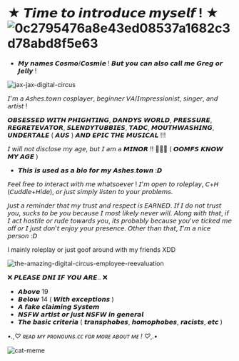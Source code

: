 
# ★ 𝙏𝙞𝙢𝙚 𝙩𝙤 𝙞𝙣𝙩𝙧𝙤𝙙𝙪𝙘𝙚 𝙢𝙮𝙨𝙚𝙡𝙛 ! ★ ![0c2795476a8e43ed08537a1682c3d78abd8f5e63](https://github.com/user-attachments/assets/b141c4b2-871d-4480-b3ea-0ce7d091766c)


- 𝙈𝙮 𝙣𝙖𝙢𝙚𝙨 𝘾𝙤𝙨𝙢𝙤/𝘾𝙤𝙨𝙢𝙞𝙚 ! 𝘽𝙪𝙩 𝙮𝙤𝙪 𝙘𝙖𝙣 𝙖𝙡𝙨𝙤 𝙘𝙖𝙡𝙡 𝙢𝙚 𝙂𝙧𝙚𝙜 𝙤𝙧 𝙅𝙚𝙡𝙡𝙮 !
  
![jax-jax-digital-circus](https://github.com/user-attachments/assets/64bf2222-8769-409e-9321-19d8448fd379)


𝘐'𝘮 𝘢 𝘈𝘴𝘩𝘦𝘴.𝘵𝘰𝘸𝘯 𝘤𝘰𝘴𝘱𝘭𝘢𝘺𝘦𝘳, 𝘣𝘦𝘨𝘪𝘯𝘯𝘦𝘳 𝘝𝘈/𝘐𝘮𝘱𝘳𝘦𝘴𝘴𝘪𝘰𝘯𝘪𝘴𝘵, 𝘴𝘪𝘯𝘨𝘦𝘳, 𝘢𝘯𝘥 𝘢𝘳𝘵𝘪𝘴𝘵 !

𝙊𝘽𝙎𝙀𝙎𝙎𝙀𝘿 𝙒𝙄𝙏𝙃 𝙋𝙃𝙄𝙂𝙃𝙏𝙄𝙉𝙂, 𝘿𝘼𝙉𝘿𝙔𝙎 𝙒𝙊𝙍𝙇𝘿, 𝙋𝙍𝙀𝙎𝙎𝙐𝙍𝙀, 𝙍𝙀𝙂𝙍𝙀𝙏𝙀𝙑𝘼𝙏𝙊𝙍, 𝙎𝙇𝙀𝙉𝘿𝙔𝙏𝙐𝘽𝘽𝙄𝙀𝙎, 𝙏𝘼𝘿𝘾, 𝙈𝙊𝙐𝙏𝙃𝙒𝘼𝙎𝙃𝙄𝙉𝙂, 𝙐𝙉𝘿𝙀𝙍𝙏𝘼𝙇𝙀 ( 𝘼𝙐𝙎 ) 𝘼𝙉𝘿 𝙀𝙋𝙄𝘾 𝙏𝙃𝙀 𝙈𝙐𝙎𝙄𝘾𝘼𝙇 !!!





𝘐 𝘸𝘪𝘭𝘭 𝘯𝘰𝘵 𝘥𝘪𝘴𝘤𝘭𝘰𝘴𝘦 𝘮𝘺 𝘢𝘨𝘦, 𝘣𝘶𝘵 𝘐 𝘢𝘮 𝘢 𝙈𝙄𝙉𝙊𝙍 !! 🔞🔞🔞 ( 𝙊𝙊𝙈𝙁𝙎 𝙆𝙉𝙊𝙒 𝙈𝙔 𝘼𝙂𝙀 )

- 𝙏𝙝𝙞𝙨 𝙞𝙨 𝙪𝙨𝙚𝙙 𝙖𝙨 𝙖 𝙗𝙞𝙤 𝙛𝙤𝙧 𝙢𝙮 𝘼𝙨𝙝𝙚𝙨.𝙩𝙤𝙬𝙣 :𝘿

𝘍𝘦𝘦𝘭 𝘧𝘳𝘦𝘦 𝘵𝘰 𝘪𝘯𝘵𝘦𝘳𝘢𝘤𝘵 𝘸𝘪𝘵𝘩 𝘮𝘦 𝘸𝘩𝘢𝘵𝘴𝘰𝘦𝘷𝘦𝘳 ! 𝘐'𝘮 𝘰𝘱𝘦𝘯 𝘵𝘰 𝘳𝘰𝘭𝘦𝘱𝘭𝘢𝘺, 𝘊+𝘏 (𝘊𝘶𝘥𝘥𝘭𝘦+𝘏𝘪𝘥𝘦), 𝘰𝘳 𝘫𝘶𝘴𝘵 𝘴𝘪𝘮𝘱𝘭𝘺 𝘭𝘪𝘴𝘵𝘦𝘯 𝘵𝘰 𝘺𝘰𝘶𝘳 𝘱𝘳𝘰𝘣𝘭𝘦𝘮𝘴. 

𝘑𝘶𝘴𝘵 𝘢 𝘳𝘦𝘮𝘪𝘯𝘥𝘦𝘳 𝘵𝘩𝘢𝘵 𝘮𝘺 𝘵𝘳𝘶𝘴𝘵 𝘢𝘯𝘥 𝘳𝘦𝘴𝘱𝘦𝘤𝘵 𝘪𝘴 𝘌𝘈𝘙𝘕𝘌𝘋. 𝘐𝘧 𝘐 𝘥𝘰 𝘯𝘰𝘵 𝘵𝘳𝘶𝘴𝘵 𝘺𝘰𝘶, 𝘴𝘶𝘤𝘬𝘴 𝘵𝘰 𝘣𝘦 𝘺𝘰𝘶 𝘣𝘦𝘤𝘢𝘶𝘴𝘦 𝘐 𝘮𝘰𝘴𝘵 𝘭𝘪𝘬𝘦𝘭𝘺 𝘯𝘦𝘷𝘦𝘳 𝘸𝘪𝘭𝘭. 𝘈𝘭𝘰𝘯𝘨 𝘸𝘪𝘵𝘩 𝘵𝘩𝘢𝘵, 𝘪𝘧 𝘐 𝘢𝘤𝘵 𝘩𝘰𝘴𝘵𝘪𝘭𝘦 𝘰𝘳 𝘳𝘶𝘥𝘦 𝘵𝘰𝘸𝘢𝘳𝘥𝘴 𝘺𝘰𝘶, 𝘪𝘵𝘴 𝘱𝘳𝘰𝘣𝘢𝘣𝘭𝘺 𝘣𝘦𝘤𝘢𝘶𝘴𝘦 𝘺𝘰𝘶'𝘷𝘦 𝘵𝘪𝘤𝘬𝘦𝘥 𝘮𝘦 𝘰𝘧𝘧 𝘰𝘳 𝘐 𝘫𝘶𝘴𝘵 𝘥𝘰𝘯'𝘵 𝘦𝘯𝘫𝘰𝘺 𝘺𝘰𝘶𝘳 𝘱𝘳𝘦𝘴𝘦𝘯𝘤𝘦. 𝘖𝘵𝘩𝘦𝘳 𝘵𝘩𝘢𝘯 𝘵𝘩𝘢𝘵, 𝘐'𝘮 𝘢 𝘯𝘪𝘤𝘦 𝘱𝘦𝘳𝘴𝘰𝘯 :𝘋

I mainly roleplay or just goof around with my friends XDD


![the-amazing-digital-circus-employee-reevaluation](https://github.com/user-attachments/assets/ca1e5afd-caf7-48c9-90aa-a741093b1b26)


❌ 𝙋𝙇𝙀𝘼𝙎𝙀 𝘿𝙉𝙄 𝙄𝙁 𝙔𝙊𝙐 𝘼𝙍𝙀.. ❌
- 𝘼𝙗𝙤𝙫𝙚 19
- 𝘽𝙚𝙡𝙤𝙬 14 ( 𝙒𝙞𝙩𝙝 𝙚𝙭𝙘𝙚𝙥𝙩𝙞𝙤𝙣𝙨 )
- 𝘼 𝙛𝙖𝙠𝙚 𝙘𝙡𝙖𝙞𝙢𝙞𝙣𝙜 𝙎𝙮𝙨𝙩𝙚𝙢
- 𝙉𝙎𝙁𝙒 𝙖𝙧𝙩𝙞𝙨𝙩 𝙤𝙧 𝙟𝙪𝙨𝙩 𝙉𝙎𝙁𝙒 𝙞𝙣 𝙜𝙚𝙣𝙚𝙧𝙖𝙡
- 𝙏𝙝𝙚 𝙗𝙖𝙨𝙞𝙘 𝙘𝙧𝙞𝙩𝙚𝙧𝙞𝙖 ( 𝙩𝙧𝙖𝙣𝙨𝙥𝙝𝙤𝙗𝙚𝙨, 𝙝𝙤𝙢𝙤𝙥𝙝𝙤𝙗𝙚𝙨, 𝙧𝙖𝙘𝙞𝙨𝙩𝙨, 𝙚𝙩𝙘 )


*•.¸♡ ʀᴇᴀᴅ ᴍʏ ᴘʀᴏɴᴏᴜɴs.ᴄᴄ ғᴏʀ ᴍᴏʀᴇ ᴀʙᴏᴜᴛ ᴍᴇ ! ♡¸.•*


![cat-meme](https://github.com/user-attachments/assets/310f13a6-36f5-426d-9d7c-835131b00c82)

